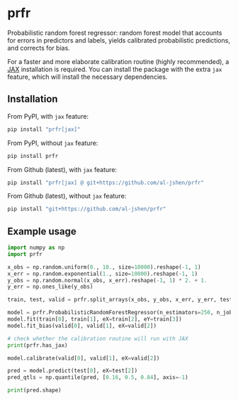 # prfr

Probabilistic random forest regressor: random forest model that accounts for errors in predictors and labels, yields calibrated probabilistic predictions, and corrects for bias.

For a faster and more elaborate calibration routine (highly recommended), a [JAX](https://github.com/google/jax#installation) installation is required. You can install the package with the extra `jax` feature, which will install the necessary dependencies. 

## Installation

From PyPI, with `jax` feature:
```bash
pip install "prfr[jax]" 
```

From PyPI, without `jax` feature:
```bash
pip install prfr
```

From Github (latest), with `jax` feature:

```bash
pip install "prfr[jax] @ git+https://github.com/al-jshen/prfr"
```

From Github (latest), without `jax` feature:

```bash
pip install "git+https://github.com/al-jshen/prfr"
```

## Example usage

```python
import numpy as np
import prfr

x_obs = np.random.uniform(0., 10., size=10000).reshape(-1, 1)
x_err = np.random.exponential(1., size=10000).reshape(-1, 1)
y_obs = np.random.normal(x_obs, x_err).reshape(-1, 1) * 2. + 1.
y_err = np.ones_like(y_obs)

train, test, valid = prfr.split_arrays(x_obs, y_obs, x_err, y_err, test_size=0.2, valid_size=0.2)

model = prfr.ProbabilisticRandomForestRegressor(n_estimators=250, n_jobs=-1)
model.fit(train[0], train[1], eX=train[2], eY=train[3])
model.fit_bias(valid[0], valid[1], eX=valid[2])

# check whether the calibration routine will run with JAX
print(prfr.has_jax)

model.calibrate(valid[0], valid[1], eX=valid[2])

pred = model.predict(test[0], eX=test[2])
pred_qtls = np.quantile(pred, [0.16, 0.5, 0.84], axis=-1)

print(pred.shape)
```
